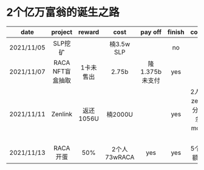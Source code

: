 # 2个亿万富翁的诞生之路

|date|project|reward|cost|pay off|finish|comment|
| ---------- | :-----------:  | :-----------: |:-----------: |:-----------: |:-----------: |:-----------: |
|2021/11/05|SLP挖矿||楠3.5w SLP||no|
|2021/11/07|RACA NFT盲盒抽取|1卡未售出|2.75b|隆1.375b未支付|yes||
|2021/11/11|Zenlink|返还1056U|楠2000U||yes|2人150个zenlink未分配，剩余一点movr手续费|
|2021/11/13|RACA 开蛋|50%|2个人73wRACA|yes|yes|5个蛋sr份额未收回|

